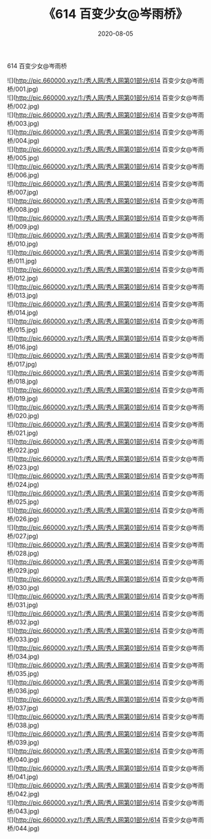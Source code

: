 ﻿---
layout: post
title:  《614 百变少女@岑雨桥》
date:   2020-08-05
img: http://pic.660000.xyz/1:/秀人网/秀人网第01部分/614 百变少女@岑雨桥/000.jpg
categories: [美女, 清纯, 唯美]
---

614 百变少女@岑雨桥

  ![](http://pic.660000.xyz/1:/秀人网/秀人网第01部分/614 百变少女@岑雨桥/001.jpg) <br> ![](http://pic.660000.xyz/1:/秀人网/秀人网第01部分/614 百变少女@岑雨桥/002.jpg) <br> ![](http://pic.660000.xyz/1:/秀人网/秀人网第01部分/614 百变少女@岑雨桥/003.jpg) <br> ![](http://pic.660000.xyz/1:/秀人网/秀人网第01部分/614 百变少女@岑雨桥/004.jpg) <br> ![](http://pic.660000.xyz/1:/秀人网/秀人网第01部分/614 百变少女@岑雨桥/005.jpg) <br> ![](http://pic.660000.xyz/1:/秀人网/秀人网第01部分/614 百变少女@岑雨桥/006.jpg) <br> ![](http://pic.660000.xyz/1:/秀人网/秀人网第01部分/614 百变少女@岑雨桥/007.jpg) <br> ![](http://pic.660000.xyz/1:/秀人网/秀人网第01部分/614 百变少女@岑雨桥/008.jpg) <br> ![](http://pic.660000.xyz/1:/秀人网/秀人网第01部分/614 百变少女@岑雨桥/009.jpg) <br> ![](http://pic.660000.xyz/1:/秀人网/秀人网第01部分/614 百变少女@岑雨桥/010.jpg) <br> ![](http://pic.660000.xyz/1:/秀人网/秀人网第01部分/614 百变少女@岑雨桥/011.jpg) <br> ![](http://pic.660000.xyz/1:/秀人网/秀人网第01部分/614 百变少女@岑雨桥/012.jpg) <br> ![](http://pic.660000.xyz/1:/秀人网/秀人网第01部分/614 百变少女@岑雨桥/013.jpg) <br> ![](http://pic.660000.xyz/1:/秀人网/秀人网第01部分/614 百变少女@岑雨桥/014.jpg) <br> ![](http://pic.660000.xyz/1:/秀人网/秀人网第01部分/614 百变少女@岑雨桥/015.jpg) <br> ![](http://pic.660000.xyz/1:/秀人网/秀人网第01部分/614 百变少女@岑雨桥/016.jpg) <br> ![](http://pic.660000.xyz/1:/秀人网/秀人网第01部分/614 百变少女@岑雨桥/017.jpg) <br> ![](http://pic.660000.xyz/1:/秀人网/秀人网第01部分/614 百变少女@岑雨桥/018.jpg) <br> ![](http://pic.660000.xyz/1:/秀人网/秀人网第01部分/614 百变少女@岑雨桥/019.jpg) <br> ![](http://pic.660000.xyz/1:/秀人网/秀人网第01部分/614 百变少女@岑雨桥/020.jpg) <br> ![](http://pic.660000.xyz/1:/秀人网/秀人网第01部分/614 百变少女@岑雨桥/021.jpg) <br> ![](http://pic.660000.xyz/1:/秀人网/秀人网第01部分/614 百变少女@岑雨桥/022.jpg) <br> ![](http://pic.660000.xyz/1:/秀人网/秀人网第01部分/614 百变少女@岑雨桥/023.jpg) <br> ![](http://pic.660000.xyz/1:/秀人网/秀人网第01部分/614 百变少女@岑雨桥/024.jpg) <br> ![](http://pic.660000.xyz/1:/秀人网/秀人网第01部分/614 百变少女@岑雨桥/025.jpg) <br> ![](http://pic.660000.xyz/1:/秀人网/秀人网第01部分/614 百变少女@岑雨桥/026.jpg) <br> ![](http://pic.660000.xyz/1:/秀人网/秀人网第01部分/614 百变少女@岑雨桥/027.jpg) <br> ![](http://pic.660000.xyz/1:/秀人网/秀人网第01部分/614 百变少女@岑雨桥/028.jpg) <br> ![](http://pic.660000.xyz/1:/秀人网/秀人网第01部分/614 百变少女@岑雨桥/029.jpg) <br> ![](http://pic.660000.xyz/1:/秀人网/秀人网第01部分/614 百变少女@岑雨桥/030.jpg) <br> ![](http://pic.660000.xyz/1:/秀人网/秀人网第01部分/614 百变少女@岑雨桥/031.jpg) <br> ![](http://pic.660000.xyz/1:/秀人网/秀人网第01部分/614 百变少女@岑雨桥/032.jpg) <br> ![](http://pic.660000.xyz/1:/秀人网/秀人网第01部分/614 百变少女@岑雨桥/033.jpg) <br> ![](http://pic.660000.xyz/1:/秀人网/秀人网第01部分/614 百变少女@岑雨桥/034.jpg) <br> ![](http://pic.660000.xyz/1:/秀人网/秀人网第01部分/614 百变少女@岑雨桥/035.jpg) <br> ![](http://pic.660000.xyz/1:/秀人网/秀人网第01部分/614 百变少女@岑雨桥/036.jpg) <br> ![](http://pic.660000.xyz/1:/秀人网/秀人网第01部分/614 百变少女@岑雨桥/037.jpg) <br> ![](http://pic.660000.xyz/1:/秀人网/秀人网第01部分/614 百变少女@岑雨桥/038.jpg) <br> ![](http://pic.660000.xyz/1:/秀人网/秀人网第01部分/614 百变少女@岑雨桥/039.jpg) <br> ![](http://pic.660000.xyz/1:/秀人网/秀人网第01部分/614 百变少女@岑雨桥/040.jpg) <br> ![](http://pic.660000.xyz/1:/秀人网/秀人网第01部分/614 百变少女@岑雨桥/041.jpg) <br> ![](http://pic.660000.xyz/1:/秀人网/秀人网第01部分/614 百变少女@岑雨桥/042.jpg) <br> ![](http://pic.660000.xyz/1:/秀人网/秀人网第01部分/614 百变少女@岑雨桥/043.jpg) <br> ![](http://pic.660000.xyz/1:/秀人网/秀人网第01部分/614 百变少女@岑雨桥/044.jpg) <br>